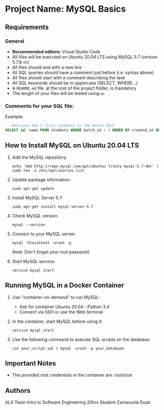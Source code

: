 # Project Name: MySQL Basics

## Requirements

### General
- **Recommended editors:** Visual Studio Code
- All files will be executed on Ubuntu 20.04 LTS using MySQL 5.7 (version 5.7.8-rc)
- All files should end with a new line
- All SQL queries should have a comment just before (i.e. syntax above)
- All files should start with a comment describing the task
- All SQL keywords should be in uppercase (SELECT, WHERE...)
- A `README.md` file, at the root of the project folder, is mandatory
- The length of your files will be tested using `wc`

### Comments for your SQL file:
Example:
```sql
-- Retrieve the 3 first students in the Batch ID=3
SELECT id, name FROM students WHERE batch_id = 3 ORDER BY created_at DESC LIMIT 3;
```

## How to Install MySQL on Ubuntu 20.04 LTS

1. Add the MySQL repository:
   ```
   echo 'deb http://repo.mysql.com/apt/ubuntu/ trusty mysql-5.7-dmr' | sudo tee -a /etc/apt/sources.list
   ```

2. Update package information:
   ```
   sudo apt-get update
   ```

3. Install MySQL Server 5.7:
   ```
   sudo apt-get install mysql-server-5.7
   ```

4. Check MySQL version:
   ```
   mysql --version
   ```

5. Connect to your MySQL server:
   ```
   mysql -hlocalhost -uroot -p
   ```

   Note: Don't forget your root password.

6. Start MySQL service:
   ```
   service mysql start
   ```

## Running MySQL in a Docker Container

1. Use "container-on-demand" to run MySQL:
   - Ask for container Ubuntu 20.04 - Python 3.4
   - Connect via SSH or use the Web terminal

2. In the container, start MySQL before using it:
   ```
   service mysql start
   ```

3. Use the following command to execute SQL scripts on the database:
   ```
   cat your_script.sql | mysql -uroot -p your_database
   ```

## Important Notes

- The provided root credentials in the container are: root/root

## Authors

ALX Team 
Intro to Software Engineering 20hrs
Student Zamavunla Duze


